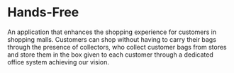 # Hands-Free
An application that enhances the shopping experience for customers in shopping malls. Customers can shop without having to carry their bags through the presence of collectors, who collect customer bags from stores and store them in the box given to each customer through a dedicated office system achieving our vision.
